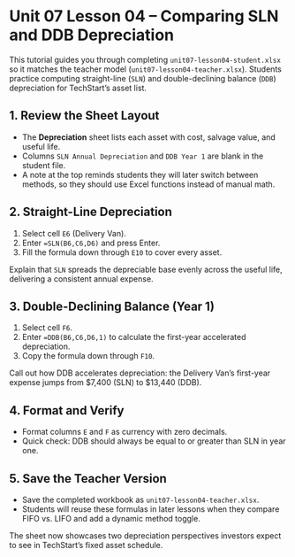 # Unit 07 Lesson 04 – Comparing SLN and DDB Depreciation

This tutorial guides you through completing `unit07-lesson04-student.xlsx` so it matches the teacher model (`unit07-lesson04-teacher.xlsx`). Students practice computing straight-line (`SLN`) and double-declining balance (`DDB`) depreciation for TechStart’s asset list.

## 1. Review the Sheet Layout

- The **Depreciation** sheet lists each asset with cost, salvage value, and useful life.
- Columns `SLN Annual Depreciation` and `DDB Year 1` are blank in the student file.
- A note at the top reminds students they will later switch between methods, so they should use Excel functions instead of manual math.

## 2. Straight-Line Depreciation

1. Select cell `E6` (Delivery Van).
2. Enter `=SLN(B6,C6,D6)` and press Enter.
3. Fill the formula down through `E10` to cover every asset.

Explain that `SLN` spreads the depreciable base evenly across the useful life, delivering a consistent annual expense.

## 3. Double-Declining Balance (Year 1)

1. Select cell `F6`.
2. Enter `=DDB(B6,C6,D6,1)` to calculate the first-year accelerated depreciation.
3. Copy the formula down through `F10`.

Call out how DDB accelerates depreciation: the Delivery Van’s first-year expense jumps from \$7,400 (SLN) to \$13,440 (DDB).

## 4. Format and Verify

- Format columns `E` and `F` as currency with zero decimals.
- Quick check: DDB should always be equal to or greater than SLN in year one.

## 5. Save the Teacher Version

- Save the completed workbook as `unit07-lesson04-teacher.xlsx`.
- Students will reuse these formulas in later lessons when they compare FIFO vs. LIFO and add a dynamic method toggle.

The sheet now showcases two depreciation perspectives investors expect to see in TechStart’s fixed asset schedule.
